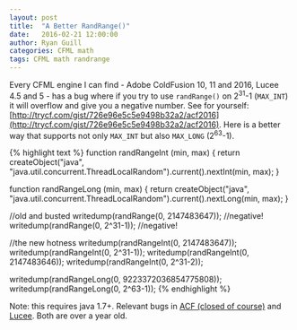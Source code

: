 ```yaml
---
layout: post
title:  "A Better RandRange()"
date:   2016-02-21 12:00:00
author: Ryan Guill
categories: CFML math
tags: CFML math randrange
---
```


Every CFML engine I can find - Adobe ColdFusion 10, 11 and 2016, Lucee 4.5 and 5 - has a bug where if you try to use `randRange()` on 2<sup>31</sup>-1 (`MAX_INT`) it will overflow and give you a negative number.  See for yourself: [http://trycf.com/gist/726e96e5c5e9498b32a2/acf2016](http://trycf.com/gist/726e96e5c5e9498b32a2/acf2016).  Here is a better way that supports not only `MAX_INT` but also `MAX_LONG` (2<sup>63</sup>-1).
<!-- break -->

{% highlight text %}
<cfscript>
function randRangeInt (min, max) {
	return createObject("java", "java.util.concurrent.ThreadLocalRandom").current().nextInt(min, max);
}

function randRangeLong (min, max) {
	return createObject("java", "java.util.concurrent.ThreadLocalRandom").current().nextLong(min, max);
}

//old and busted
writedump(randRange(0, 2147483647)); //negative!
writedump(randRange(0, 2^31-1)); //negative!

//the new hotness
writedump(randRangeInt(0, 2147483647));
writedump(randRangeInt(0, 2^31-1));
writedump(randRangeInt(0, 2147483646));
writedump(randRangeInt(0, 2^31-2));

writedump(randRangeLong(0, 9223372036854775808));
writedump(randRangeLong(0, 2^63-1));
</cfscript>
{% endhighlight %}

Note: this requires java 1.7+. Relevant bugs in [ACF (closed of course)](https://bugbase.adobe.com/index.cfm?event=bug&id=3041752) and [Lucee](https://luceeserver.atlassian.net/browse/LDEV-25).  Both are over a year old.
